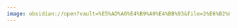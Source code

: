 ```yaml
---
image: obsidian://open?vault=%E5%AD%A6%E4%B9%A0%E4%BB%93&file=2%E6%B2%89%E6%B7%80%E5%B1%82(%E5%AD%A6%E4%B9%A0)%2F%E9%AB%98%E7%AD%89%E6%95%B0%E5%AD%A6%2Fattachments%2F1751898490027.jpeg
---
```

